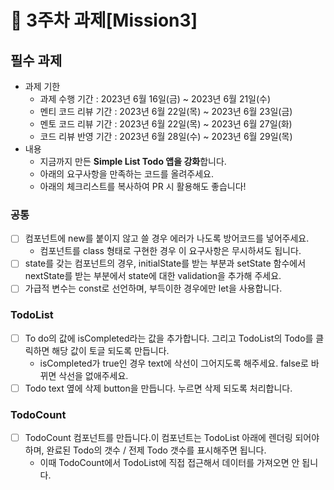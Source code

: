 # 📌 3주차 과제[Mission3]

## 필수 과제
- 과제 기한
  - 과제 수행 기간 : 2023년 6월 16일(금) ~ 2023년 6월 21일(수)
  - 멘티 코드 리뷰 기간 : 2023년 6월 22일(목) ~ 2023년 6월 23일(금)
  - 멘토 코드 리뷰 기간 : 2023년 6월 22일(목) ~ 2023년 6월 27일(화)
  - 코드 리뷰 반영 기간 : 2023년 6월 28일(수) ~ 2023년 6월 29일(목)
- 내용
  - 지금까지 만든 **Simple List Todo 앱을 강화**합니다.
  - 아래의 요구사항을 만족하는 코드를 올려주세요.
  - 아래의 체크리스트를 복사하여 PR 시 활용해도 좋습니다!

### 공통
- [ ] 컴포넌트에 new를 붙이지 않고 쓸 경우 에러가 나도록 방어코드를 넣어주세요.
  - 컴포넌트를 class 형태로 구현한 경우 이 요구사항은 무시하셔도 됩니다.
- [ ] state를 갖는 컴포넌트의 경우, initialState를 받는 부분과 setState 함수에서 nextState를 받는 부분에서 state에 대한 validation을 추가해 주세요.
- [ ] 가급적 변수는 const로 선언하며, 부득이한 경우에만 let을 사용합니다.

### TodoList
- [ ] To do의 값에 isCompleted라는 값을 추가합니다. 그리고 TodoList의 Todo를 클릭하면 해당 값이 토글 되도록 만듭니다.
  - isCompleted가 true인 경우 text에 삭선이 그어지도록 해주세요. false로 바뀌면 삭선을 없애주세요.
- [ ] Todo text 옆에 삭제 button을 만듭니다. 누르면 삭제 되도록 처리합니다.

### TodoCount
- [ ] TodoCount 컴포넌트를 만듭니다.이 컴포넌트는 TodoList 아래에 렌더링 되어야 하며, 완료된 Todo의 갯수 / 전제 Todo 갯수를 표시해주면 됩니다.
  - 이때 TodoCount에서 TodoList에 직접 접근해서 데이터를 가져오면 안 됩니다.
